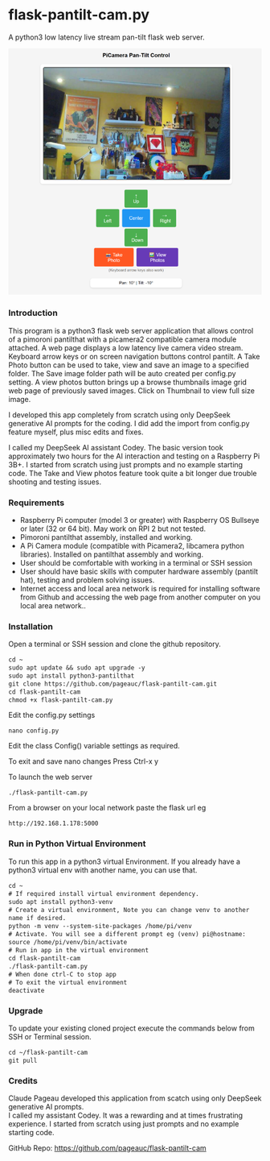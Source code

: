# flask-pantilt-cam.py
A python3 low latency live stream pan-tilt flask web server.

<img src="flask-pantilt-cam.png" width=600>

### Introduction

This program is a python3 flask web server application that allows control of a pimoroni pantilthat with a picamera2 compatible camera module attached.
A web page displays a low latency live camera video stream.
Keyboard arrow keys or on screen navigation buttons control pantilt. A Take Photo button can be used to take, view and save an image to a specified folder.
The Save image folder path will be auto created per config.py setting.
A view photos button brings up a browse thumbnails image grid web page of previously saved images. Click on Thumbnail to view full size image. 

I developed this app completely from scratch using only DeepSeek generative AI prompts for the coding. I did add the import from config.py feature myself,
plus misc edits and fixes. 

I called my DeepSeek AI assistant Codey. The basic version took approximately two hours for the AI interaction and testing on a Raspberry Pi 3B+. 
I started from scratch using just prompts and no example starting code. The Take and View photos feature took quite a bit longer due trouble shooting and testing issues.

### Requirements

* Raspberry Pi computer (model 3 or greater) with Raspberry OS Bullseye or later (32 or 64 bit). May work on RPI 2 but not tested.
* Pimoroni pantilthat assembly, installed and working.
* A Pi Camera module (compatible with Picamera2, libcamera python libraries). Installed on pantilthat assembly and working.
* User should be comfortable with working in a terminal or SSH session
* User should have basic skills with computer hardware assembly (pantilt hat), testing and problem solving issues.
* Internet access and local area network is required for installing software from Github and accessing the web page from another computer on you local area network..

### Installation

Open a terminal or SSH session and clone the github repository.

    cd ~
    sudo apt update && sudo apt upgrade -y
	sudo apt install python3-pantilthat
    git clone https://github.com/pageauc/flask-pantilt-cam.git
    cd flask-pantilt-cam
    chmod +x flask-pantilt-cam.py
	
Edit the config.py settings	
	
	nano config.py
	
Edit the class Config() variable settings as required.

To exit and save nano changes Press Ctrl-x y  

To launch the web server

    ./flask-pantilt-cam.py
	
From a browser on your local network paste the flask url eg

    http://192.168.1.178:5000

### Run in Python Virtual Environment

To run this app in a python3 virtual Environment. If you already have a python3 virtual env with another name, you can use that.

    cd ~
	# If required install virtual environment dependency.
    sudo apt install python3-venv
    # Create a virtual environment, Note you can change venv to another name if desired.
    python -m venv --system-site-packages /home/pi/venv
	# Activate. You will see a different prompt eg (venv) pi@hostname:
    source /home/pi/venv/bin/activate
	# Run in app in the virtual environment
	cd flask-pantilt-cam
    ./flask-pantilt-cam.py
	# When done ctrl-C to stop app
	# To exit the virtual environment
	deactivate
	
### Upgrade

To update your existing cloned project execute the commands below from SSH or Terminal session.

    cd ~/flask-pantilt-cam
	git pull	

### Credits

Claude Pageau developed this application from scatch using only DeepSeek generative AI prompts.  
I called my assistant Codey. It was a rewarding and at times frustrating experience. I started from scratch using just prompts and no example starting code.

GitHub Repo: https://github.com/pageauc/flask-pantilt-cam

